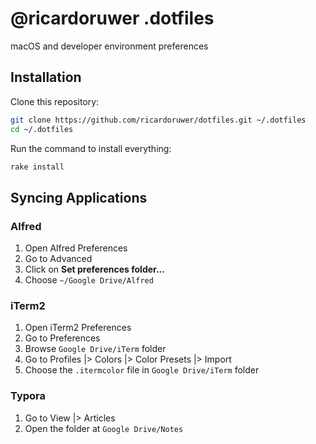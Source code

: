 # @ricardoruwer .dotfiles

macOS and developer environment preferences

## Installation

Clone this repository:

```bash
git clone https://github.com/ricardoruwer/dotfiles.git ~/.dotfiles
cd ~/.dotfiles
```

Run the command to install everything:

```bash
rake install
```

## Syncing Applications

### Alfred

1. Open Alfred Preferences
2. Go to Advanced
3. Click on **Set preferences folder...**
4. Choose `~/Google Drive/Alfred`

### iTerm2

1. Open iTerm2 Preferences
2. Go to Preferences
3. Browse `Google Drive/iTerm` folder
4. Go to Profiles |> Colors |> Color Presets |> Import
5. Choose the `.itermcolor` file in `Google Drive/iTerm` folder

### Typora

1. Go to View |> Articles
2. Open the folder at `Google Drive/Notes`
